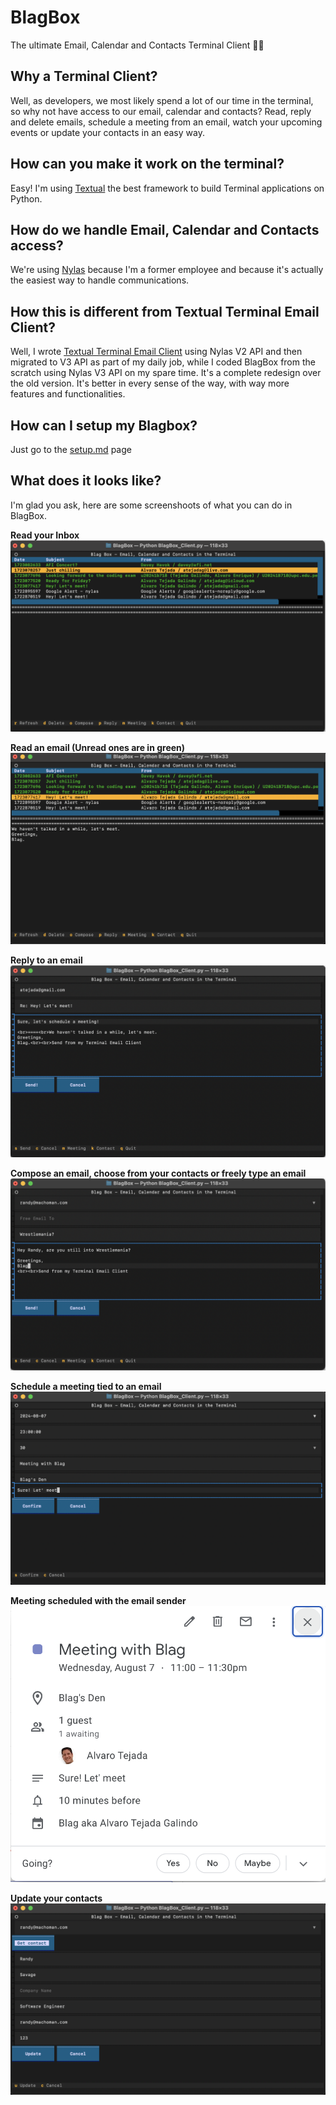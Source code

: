 # BlagBox

The ultimate Email, Calendar and Contacts Terminal Client 📧🥰

## Why a Terminal Client?

Well, as developers, we most likely spend a lot of our time in the terminal, so why not have access to our email, calendar and contacts?
Read, reply and delete emails, schedule a meeting from an email, watch your upcoming events or update your contacts in an easy way.

## How can you make it work on the terminal?

Easy! I'm using [Textual](https://textual.textualize.io/) the best framework to build Terminal applications on Python.

## How do we handle Email, Calendar and Contacts access?

We're using [Nylas](https://www.nylas.com/products/) because I'm a former employee and because it's actually the easiest way to handle communications.

## How this is different from Textual Terminal Email Client?

Well, I wrote [Textual Terminal Email Client](https://github.com/nylas-samples/textual_terminal_email_client) using Nylas V2 API and then migrated to V3 API as part of my daily job, 
while I coded BlagBox from the scratch using Nylas V3 API on my spare time. It's a complete redesign over the old version. 
It's better in every sense of the way, with way more features and functionalities.

## How can I setup my Blagbox?

Just go to the [setup.md](https://github.com/atejada/BlagBox/blob/main/setup.md) page

## What does it looks like?

I'm glad you ask, here are some screenshoots of what you can do in BlagBox.

**Read your Inbox**
![BlagBox_Inbox](https://github.com/atejada/BlagBox/blob/main/Screenshots/BlagBox_Inbox.png)

**Read an email (Unread ones are in green)**
![BlagBox_Inbox](https://github.com/atejada/BlagBox/blob/main/Screenshots/BlagBox_ReadEmail.png)

**Reply to an email**
![BlagBox_Inbox](https://github.com/atejada/BlagBox/blob/main/Screenshots/BlagBox_ReplyEmail.png)

**Compose an email, choose from your contacts or freely type an email**
![BlagBox_Inbox](https://github.com/atejada/BlagBox/blob/main/Screenshots/BlagBox_Compose.png)

**Schedule a meeting tied to an email**
![BlagBox_Inbox](https://github.com/atejada/BlagBox/blob/main/Screenshots/BlagBox_Meeting.png)

**Meeting scheduled with the email sender**
![BlagBox_Inbox](https://github.com/atejada/BlagBox/blob/main/Screenshots/BlagBox_Meeting_Scheduled.png)

**Update your contacts**
![BlagBox_Inbox](https://github.com/atejada/BlagBox/blob/main/Screenshots/BlagBox_Contact.png)
